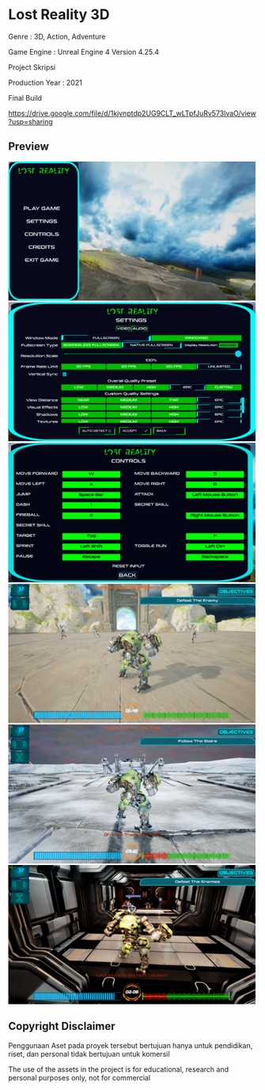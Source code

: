 # Lost Reality 3D
Genre : 3D, Action, Adventure

Game Engine : Unreal Engine 4 Version 4.25.4

Project Skripsi

Production Year : 2021

Final Build

https://drive.google.com/file/d/1kjvnptdp2UG9CLT_wLTpfJuRv573lvaO/view?usp=sharing

## Preview
<img src="images/MainMenu.png" width="500" >
<img src="images/Settings.png" width="500" >
<img src="images/Controls.png" width="500" >
<img src="images/Ch1Gameplay.png" width="500" >
<img src="images/Ch2Gameplay.png" width="500" >
<img src="images/Ch3Gameplay.png" width="500" >

## Copyright Disclaimer
Penggunaan Aset pada proyek tersebut bertujuan hanya untuk pendidikan, riset, dan personal tidak bertujuan untuk komersil

The use of the assets in the project is for educational, research and personal purposes only, not for commercial
